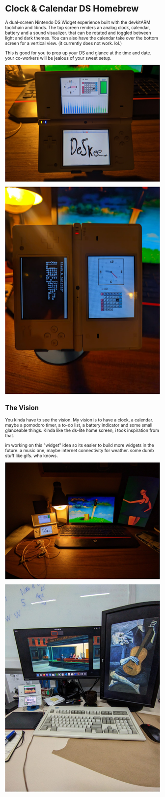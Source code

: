 # Clock & Calendar DS Homebrew

A dual-screen Nintendo DS Widget experience built with the devkitARM toolchain and libnds. The top screen renders an analog clock, calendar, battery and a sound visualizer. that can be rotated and toggled between light and dark themes. You can also have the calendar take over the bottom screen for a vertical view. (it currently does not work. lol.)

This is good for you to prop up your DS and glance at the time and date. your co-workers will be jealous of your sweet setup. 

![Example 1](img/example1.jpg)

![Example 2](img/example2.jpeg)

## The Vision

You kinda have to see the vision. My vision is to have a clock, a calendar. maybe a pomodoro timer, a to-do list, a battery indicator and some small glanceable things. Kinda like the ds-lite home screen, i took inspiration from that.

im working on this "widget" idea so its easier to build more widgets in the future. a music one, maybe internet connectivity for weather. some dumb stuff like gifs. who knows.

![Vision](img/vision.jpg)

![The Second Vision](img/vision2.jpeg)
